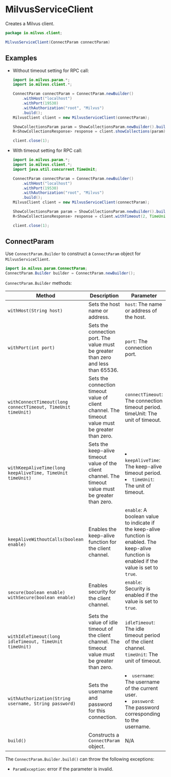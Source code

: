 # MilvusServiceClient

Creates a Milvus client.

```java
package io.milvus.client;

MilvusServiceClient(ConnectParam connectParam)
```

## Examples

- Without timeout setting for RPC call:

    ```java
    import io.milvus.param.*;
    import io.milvus.client.*;

    ConnectParam connectParam = ConnectParam.newBuilder()
        .withHost("localhost")
        .withPort(19530)
        .withAuthorization("root", "Milvus")
        .build();
    MilvusClient client = new MilvusServiceClient(connectParam);

    ShowCollectionsParam param = ShowCollectionsParam.newBuilder().build()
    R<ShowCollectionsResponse> response = client.showCollections(param);

    client.close(1);
    ```

- With timeout setting for RPC call:

    ```java
    import io.milvus.param.*;
    import io.milvus.client.*;
    import java.util.concurrent.TimeUnit;

    ConnectParam connectParam = ConnectParam.newBuilder()
        .withHost("localhost")
        .withPort(19530)
        .withAuthorization("root", "Milvus")
        .build();
    MilvusClient client = new MilvusServiceClient(connectParam);

    ShowCollectionsParam param = ShowCollectionsParam.newBuilder().build()
    R<ShowCollectionsResponse> response = client.withTimeout(2, TimeUnit.SECONDS).showCollections(param);

    client.close(1);
    ```

## ConnectParam

Use `ConnectParam.Builder` to construct a `ConnectParam` object for `MilvusServiceClient`.

```java
import io.milvus.param.ConnectParam;
ConnectParam.Builder builder = ConnectParam.newBuilder();
```

`ConnectParam.Builder` methods:

| Method                                                       | Description                                                  | Parameter                                                   |
| ------------------------------------------------------------ | ------------------------------------------------------------ | ------------------------------------------------------------ |
| `withHost(String host)`                                      | Sets the host name or address.                               | `host`: The name or address of the host.                     |
| `withPort(int port)`                                         | Sets the connection port. The value must be greater than zero and less than 65536. | `port`: The connection port.                                 |
| `withConnectTimeout(long connectTimeout, TimeUnit timeUnit)` | Sets the connection timeout value of client channel. The timeout value must be greater than zero. | `connectTimeout`: The connection timeout period. timeUnit: The unit of timeout. |
| `withKeepAliveTime(long keepAliveTime, TimeUnit timeUnit)`   | Sets the keep-alive timeout value of the client channel. The timeout value must be greater than zero. | <li><code>keepAliveTime</code>: The keep-alive timeout period.</li><li><code>timeUnit</code>: The unit of timeout.</li> |
| `keepAliveWithoutCalls(boolean enable)`                      | Enables the keep-alive function for the client channel.      | `enable`: A boolean value to indicate if the keep-alive function is enabled. The keep-alive function is enabled if the value is set to `true`. |
| `secure(boolean enable) withSecure(boolean enable)`          | Enables security for the client channel.                     | `enable`: Security is enabled if the value is set to `true`. |
| `withIdleTimeout(long idleTimeout, TimeUnit timeUnit)`       | Sets the value of idle timeout of the client channel. The timeout value must be greater than zero. | `idleTimeout`: The idle timeout period of the client channel. `timeUnit`: The unit of timeout. |
| `withAuthorization(String username, String password)`        | Sets the username and password for this connection.          | <li><code>username</code>: The username of the current user.</li><li><code>password</code>: The password corresponding to the username.</li> |
| `build()`                                                    | Constructs a `ConnectParam` object.                          | N/A                                                          |

The `ConnectParam.Builder.build()` can throw the following exceptions:

- `ParamException`: error if the parameter is invalid.